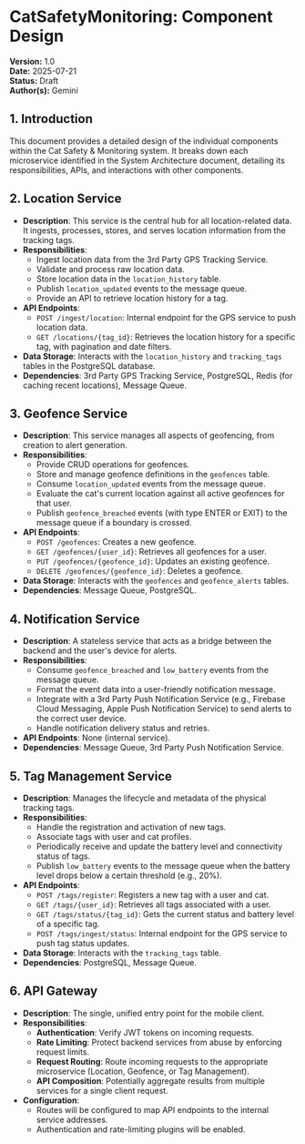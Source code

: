 # CatSafetyMonitoring: Component Design

**Version:** 1.0  
**Date:** 2025-07-21  
**Status:** Draft  
**Author(s):** Gemini

## 1. Introduction

This document provides a detailed design of the individual components within the Cat Safety & Monitoring system. It breaks down each microservice identified in the System Architecture document, detailing its responsibilities, APIs, and interactions with other components.

## 2. Location Service

- **Description**: This service is the central hub for all location-related data. It ingests, processes, stores, and serves location information from the tracking tags.
- **Responsibilities**:
    - Ingest location data from the 3rd Party GPS Tracking Service.
    - Validate and process raw location data.
    - Store location data in the `location_history` table.
    - Publish `location_updated` events to the message queue.
    - Provide an API to retrieve location history for a tag.
- **API Endpoints**:
    - `POST /ingest/location`: Internal endpoint for the GPS service to push location data.
    - `GET /locations/{tag_id}`: Retrieves the location history for a specific tag, with pagination and date filters.
- **Data Storage**: Interacts with the `location_history` and `tracking_tags` tables in the PostgreSQL database.
- **Dependencies**: 3rd Party GPS Tracking Service, PostgreSQL, Redis (for caching recent locations), Message Queue.

## 3. Geofence Service

- **Description**: This service manages all aspects of geofencing, from creation to alert generation.
- **Responsibilities**:
    - Provide CRUD operations for geofences.
    - Store and manage geofence definitions in the `geofences` table.
    - Consume `location_updated` events from the message queue.
    - Evaluate the cat's current location against all active geofences for that user.
    - Publish `geofence_breached` events (with type ENTER or EXIT) to the message queue if a boundary is crossed.
- **API Endpoints**:
    - `POST /geofences`: Creates a new geofence.
    - `GET /geofences/{user_id}`: Retrieves all geofences for a user.
    - `PUT /geofences/{geofence_id}`: Updates an existing geofence.
    - `DELETE /geofences/{geofence_id}`: Deletes a geofence.
- **Data Storage**: Interacts with the `geofences` and `geofence_alerts` tables.
- **Dependencies**: Message Queue, PostgreSQL.

## 4. Notification Service

- **Description**: A stateless service that acts as a bridge between the backend and the user's device for alerts.
- **Responsibilities**:
    - Consume `geofence_breached` and `low_battery` events from the message queue.
    - Format the event data into a user-friendly notification message.
    - Integrate with a 3rd Party Push Notification Service (e.g., Firebase Cloud Messaging, Apple Push Notification Service) to send alerts to the correct user device.
    - Handle notification delivery status and retries.
- **API Endpoints**: None (internal service).
- **Dependencies**: Message Queue, 3rd Party Push Notification Service.

## 5. Tag Management Service

- **Description**: Manages the lifecycle and metadata of the physical tracking tags.
- **Responsibilities**:
    - Handle the registration and activation of new tags.
    - Associate tags with user and cat profiles.
    - Periodically receive and update the battery level and connectivity status of tags.
    - Publish `low_battery` events to the message queue when the battery level drops below a certain threshold (e.g., 20%).
- **API Endpoints**:
    - `POST /tags/register`: Registers a new tag with a user and cat.
    - `GET /tags/{user_id}`: Retrieves all tags associated with a user.
    - `GET /tags/status/{tag_id}`: Gets the current status and battery level of a specific tag.
    - `POST /tags/ingest/status`: Internal endpoint for the GPS service to push tag status updates.
- **Data Storage**: Interacts with the `tracking_tags` table.
- **Dependencies**: PostgreSQL, Message Queue.

## 6. API Gateway

- **Description**: The single, unified entry point for the mobile client.
- **Responsibilities**:
    - **Authentication**: Verify JWT tokens on incoming requests.
    - **Rate Limiting**: Protect backend services from abuse by enforcing request limits.
    - **Request Routing**: Route incoming requests to the appropriate microservice (Location, Geofence, or Tag Management).
    - **API Composition**: Potentially aggregate results from multiple services for a single client request.
- **Configuration**:
    - Routes will be configured to map API endpoints to the internal service addresses.
    - Authentication and rate-limiting plugins will be enabled.
